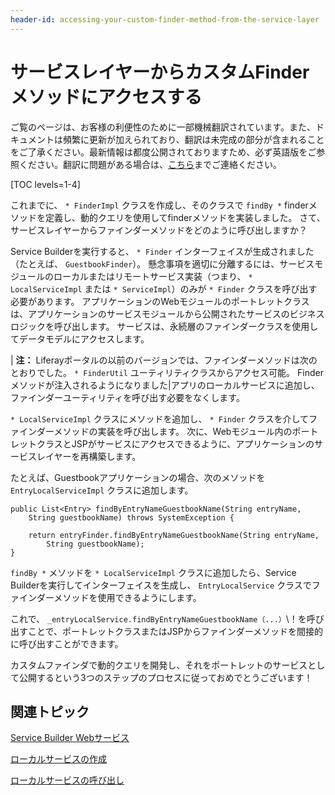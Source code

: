 ```yaml
---
header-id: accessing-your-custom-finder-method-from-the-service-layer
---
```


# サービスレイヤーからカスタムFinderメソッドにアクセスする

<p class="alert alert-info"><span class="wysiwyg-color-blue120">ご覧のページは、お客様の利便性のために一部機械翻訳されています。また、ドキュメントは頻繁に更新が加えられており、翻訳は未完成の部分が含まれることをご了承ください。最新情報は都度公開されておりますため、必ず英語版をご参照ください。翻訳に問題がある場合は、<a href="mailto:support-content-jp@liferay.com">こちら</a>までご連絡ください。</span></p>

[TOC levels=1-4]

これまでに、 `* FinderImpl` クラスを作成し、そのクラスで `findBy *` finderメソッドを定義し、動的クエリを使用してfinderメソッドを実装しました。 さて、サービスレイヤーからファインダーメソッドをどのように呼び出しますか？

Service Builderを実行すると、 `* Finder` インターフェイスが生成されました（たとえば、 `GuestbookFinder`）。 懸念事項を適切に分離するには、サービスモジュールのローカルまたはリモートサービス実装（つまり、 `* LocalServiceImpl` または `* ServiceImpl`）のみが `* Finder` クラスを呼び出す必要があります。 アプリケーションのWebモジュールのポートレットクラスは、アプリケーションのサービスモジュールから公開されたサービスのビジネスロジックを呼び出します。 サービスは、永続層のファインダークラスを使用してデータモデルにアクセスします。

| **注：** Liferayポータルの以前のバージョンでは、ファインダーメソッドは次のとおりでした。 `* FinderUtil` ユーティリティクラスからアクセス可能。 Finderメソッドが注入されるようになりました|アプリのローカルサービスに追加し、ファインダーユーティリティを呼び出す必要をなくします。

`* LocalServiceImpl` クラスにメソッドを追加し、 `* Finder` クラスを介してファインダーメソッドの実装を呼び出します。 次に、Webモジュール内のポートレットクラスとJSPがサービスにアクセスできるように、アプリケーションのサービスレイヤーを再構築します。

たとえば、Guestbookアプリケーションの場合、次のメソッドを `EntryLocalServiceImpl` クラスに追加します。

    public List<Entry> findByEntryNameGuestbookName(String entryName,
        String guestbookName) throws SystemException {
    
        return entryFinder.findByEntryNameGuestbookName(String entryName,
            String guestbookName);
    }

`findBy *` メソッドを `* LocalServiceImpl` クラスに追加したら、Service Builderを実行してインターフェイスを生成し、 `EntryLocalService` クラスでファインダーメソッドを使用できるようにします。

これで、 `_entryLocalService.findByEntryNameGuestbookName（...）`\！を呼び出すことで、ポートレットクラスまたはJSPからファインダーメソッドを間接的に呼び出すことができます。

カスタムファインダで動的クエリを開発し、それをポートレットのサービスとして公開するという3つのステップのプロセスに従っておめでとうございます！

## 関連トピック

[Service Builder Webサービス](/docs/7-1/tutorials/-/knowledge_base/t/service-builder-web-services)

[ローカルサービスの作成](/docs/7-1/tutorials/-/knowledge_base/t/creating-local-services)

[ローカルサービスの呼び出し](/docs/7-1/tutorials/-/knowledge_base/t/invoking-local-services)
